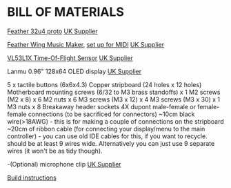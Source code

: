 # BILL OF MATERIALS

[Feather 32u4 proto](https://www.adafruit.com/product/2771) [UK Supplier](https://shop.pimoroni.com/products/adafruit-feather-32u4-basic-proto)

[Feather Wing Music Maker](https://www.adafruit.com/product/3357), [set up for MIDI](https://learn.adafruit.com/adafruit-music-maker-featherwing/midi-synth)  [UK Supplier](https://shop.pimoroni.com/products/adafruit-music-maker-featherwing-mp3-ogg-wav-midi-synth-player)

[VL53L1X Time-Of-Flight Sensor](https://www.pololu.com/product/3415)  [UK Supplier](https://coolcomponents.co.uk/products/vl53l1x-time-of-flight-distance-sensor-carrier-with-voltage-regulator-400cm-max)

Lanmu 0.96" 128x64 OLED display  [UK Supplier](https://www.amazon.co.uk/LANMU-Serial-128X64-Display-Arduino/dp/B01GC4067O)

5 x tactile buttons (6x6x4.3)
Copper stripboard (24 holes x 12 holes)
Motherboard mounting screws (6/32 to M3 brass standoffs) x 1
M2 screws (M2 x 8) x 6
M2 nuts x 6
M3 screws (M3 x 12) x 4
M3 screws (M3 x 30) x 1
M3 nuts x 8
Breakaway header sockets
4X dupont male-female or female-female connections (to be sacrificed for connectors)
~10cm black wire(>18AWG) - this is for making a couple of connections on the stripboard
~20cm of ribbon cable (for connecting your display/menu to the main controller) - you can use old IDE cables for this, if you want to recycle. should be at least 9 wires wide. Alternatively you can just use 9 separate wires (it won't be as tidy though).

-(Optional) microphone clip [UK Supplier](https://www.amazon.co.uk/gp/product/B002GOLB06)


[Build instructions](docs/build.md)
